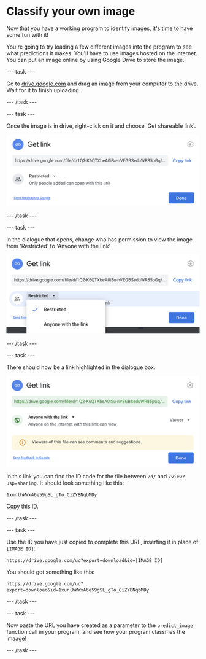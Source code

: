# Classify your own image
Now that you have a working program to identify images, it's time to have some fun with it!

You're going to try loading a few different images into the program to see what predictions it makes. You'll have to use images hosted on the internet. You can put an image online by using Google Drive to store the image.

--- task ---

Go to [drive.google.com](https://drive.google.com/) and drag an image from your computer to the drive. Wait for it to finish uploading.

--- /task ---


--- task ---

Once the image is in drive, right-click on it and choose 'Get shareable link'. 

![The Google Drive 'Get link' dialogue.](images/get_shareable_link.png)

--- /task ---

--- task ---

In the dialogue that opens, change who has permission to view the image from 'Restricted' to 'Anyone with the link'

![The Google Drive 'Get link' dialogue, with the permissions menu open.](images/link_permissions.png)

--- /task ---

--- task ---

There should now be a link highlighted in the dialogue box.

![The Google Drive 'Get link' dialogue, showing that anyone with the link can access the file. The link to the file is highlighted.](images/link_updated.png)

In this link you can find the ID code for the file between `/d/` and `/view?usp=sharing`. It should look something like this:

```
1xunlhWWxA6e59gSL_gTo_CiZYBNqbMDy
```

Copy this ID.

--- /task ---

--- task ---

Use the ID you have just copied to complete this URL, inserting it in place of `[IMAGE ID]`:

```
https://drive.google.com/uc?export=download&id=[IMAGE ID]
```

You should get something like this:

```
https://drive.google.com/uc?export=download&id=1xunlhWWxA6e59gSL_gTo_CiZYBNqbMDy
```

--- /task ---

--- task ---

Now paste the URL you have created as a parameter to the `predict_image` function call in your program, and see how your program classifies the imaage!

--- /task ---